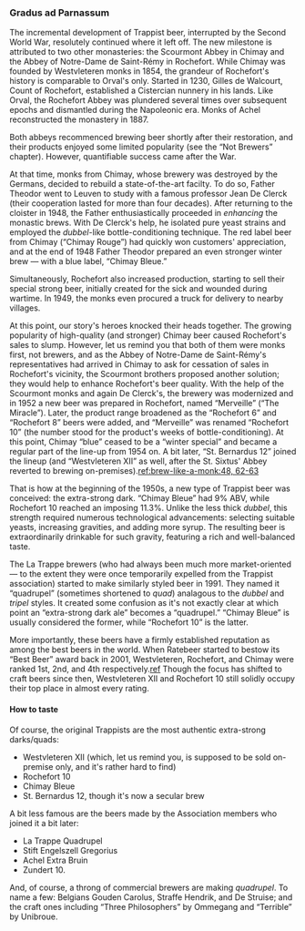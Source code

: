 ### Gradus ad Parnassum

The incremental development of Trappist beer, interrupted by the Second World War, resolutely continued where it left off. The new milestone is attributed to two other monasteries: the Scourmont Abbey in Chimay and the Abbey of Notre-Dame de Saint-Rémy in Rochefort. While Chimay was founded by Westvleteren monks in 1854, the grandeur of Rochefort's history is comparable to Orval's only. Started in 1230, Gilles de Walcourt, Count of Rochefort, established a Cistercian nunnery in his lands. Like Orval, the Rochefort Abbey was plundered several times over subsequent epochs and dismantled during the Napoleonic era. Monks of Achel reconstructed the monastery in 1887.

Both abbeys recommenced brewing beer shortly after their restoration, and their products enjoyed some limited popularity (see the “Not Brewers” chapter). However, quantifiable success came after the War.

At that time, monks from Chimay, whose brewery was destroyed by the Germans, decided to rebuild a state-of-the-art facilty. To do so, Father Theodor went to Leuven to study with a famous professor Jean De Clerck (their cooperation lasted for more than four decades). After returning to the cloister in 1948, the Father enthusiastically proceeded in *enhancing* the monastic brews. With De Clerck's help, he isolated pure yeast strains and employed the *dubbel*-like bottle-conditioning technique. The red label beer from Chimay (“Chimay Rouge”) had quickly won customers' appreciation, and at the end of 1948 Father Theodor prepared an even stronger winter brew — with a blue label, “Chimay Bleue.”

Simultaneously, Rochefort also increased production, starting to sell their special strong beer, initially created for the sick and wounded during wartime. In 1949, the monks even procured a truck for delivery to nearby villages.

At this point, our story's heroes knocked their heads together. The growing popularity of high-quality (and stronger) Chimay beer caused Rochefort's sales to slump. However, let us remind you that both of them were monks first, not brewers, and as the Abbey of Notre-Dame de Saint-Rémy's representatives had arrived in Chimay to ask for cessation of sales in Rochefort's vicinity, the Scourmont brothers proposed another solution; they would help to enhance Rochefort's beer quality. With the help of the Scourmont monks and again De Clerck's, the brewery was modernized and in 1952 a new beer was prepared in Rochefort, named “Merveille” (“The Miracle”). Later, the product range broadened as the “Rochefort 6” and “Rochefort 8” beers were added, and “Merveille” was renamed “Rochefort 10” (the number stood for the product's weeks of bottle-conditioning). At this point, Chimay “blue” ceased to be a “winter special” and became a regular part of the line-up from 1954 on. A bit later, “St. Bernardus 12” joined the lineup (and “Westvleteren XII” as well, after the St. Sixtus' Abbey reverted to brewing on-premises).[ref:brew-like-a-monk:48, 62-63]()

That is how at the beginning of the 1950s, a new type of Trappist beer was conceived: the extra-strong dark. “Chimay Bleue” had 9% ABV, while Rochefort 10 reached an imposing 11.3%. Unlike the less thick *dubbel*, this strength required numerous technological advancements: selecting suitable yeasts, increasing gravities, and adding more syrup. The resulting beer is extraordinarily drinkable for such gravity, featuring a rich and well-balanced taste.

The La Trappe brewers (who had always been much more market-oriented — to the extent they were once temporarily expelled from the Trappist association) started to make similarly styled beer in 1991. They named it “quadrupel” (sometimes shortened to *quad*) analagous to the *dubbel* and *tripel* styles. It created some confusion as it's not exactly clear at which point an “extra-strong dark ale” becomes a “quadrupel.” “Chimay Bleue” is usually considered the former, while “Rochefort 10” is the latter.

More importantly, these beers have a firmly established reputation as among the best beers in the world. When Ratebeer started to bestow its “Best Beer” award back in 2001, Westvleteren, Rochefort, and Chimay were ranked 1st, 2nd, and 4th respectively.[ref](https://www.ratebeer.com/ratebeerbest/default_2002.asp) Though the focus has shifted to craft beers since then, Westvleteren XII and Rochefort 10 still solidly occupy their top place in almost every rating.

#### How to taste

Of course, the original Trappists are the most authentic extra-strong darks/quads:

  * Westvleteren XII (which, let us remind you, is supposed to be sold on-premise only, and it's rather hard to find)
  * Rochefort 10
  * Chimay Bleue
  * St. Bernardus 12, though it's now a secular brew

A bit less famous are the beers made by the Association members who joined it a bit later:

  * La Trappe Quadrupel
  * Stift Engelszell Gregorius
  * Achel Extra Bruin
  * Zundert 10.

And, of course, a throng of commercial brewers are making *quadrupel*. To name a few: Belgians Gouden Carolus, Straffe Hendrik, and De Struise; and the craft ones including “Three Philosophers” by Ommegang and “Terrible” by Unibroue.